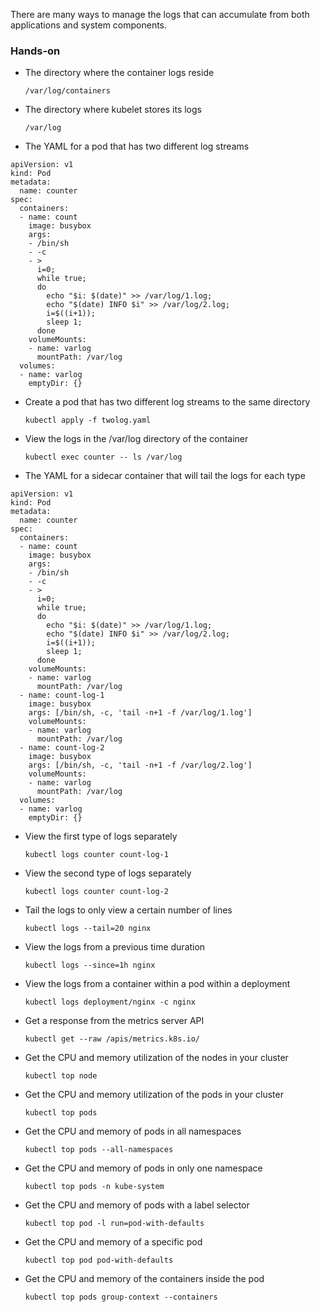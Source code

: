 There are many ways to manage the logs that can accumulate from both applications and system components.  

### Hands-on

* The directory where the container logs reside

  `/var/log/containers`

* The directory where kubelet stores its logs

  `/var/log`

* The YAML for a pod that has two different log streams

```
apiVersion: v1
kind: Pod
metadata:
  name: counter
spec:
  containers:
  - name: count
    image: busybox
    args:
    - /bin/sh
    - -c
    - >
      i=0;
      while true;
      do
        echo "$i: $(date)" >> /var/log/1.log;
        echo "$(date) INFO $i" >> /var/log/2.log;
        i=$((i+1));
        sleep 1;
      done
    volumeMounts:
    - name: varlog
      mountPath: /var/log
  volumes:
  - name: varlog
    emptyDir: {}
```

* Create a pod that has two different log streams to the same directory

  `kubectl apply -f twolog.yaml`

* View the logs in the /var/log directory of the container

  `kubectl exec counter -- ls /var/log`

* The YAML for a sidecar container that will tail the logs for each type

```
apiVersion: v1
kind: Pod
metadata:
  name: counter
spec:
  containers:
  - name: count
    image: busybox
    args:
    - /bin/sh
    - -c
    - >
      i=0;
      while true;
      do
        echo "$i: $(date)" >> /var/log/1.log;
        echo "$(date) INFO $i" >> /var/log/2.log;
        i=$((i+1));
        sleep 1;
      done
    volumeMounts:
    - name: varlog
      mountPath: /var/log
  - name: count-log-1
    image: busybox
    args: [/bin/sh, -c, 'tail -n+1 -f /var/log/1.log']
    volumeMounts:
    - name: varlog
      mountPath: /var/log
  - name: count-log-2
    image: busybox
    args: [/bin/sh, -c, 'tail -n+1 -f /var/log/2.log']
    volumeMounts:
    - name: varlog
      mountPath: /var/log
  volumes:
  - name: varlog
    emptyDir: {}
```

* View the first type of logs separately

  `kubectl logs counter count-log-1`

* View the second type of logs separately

  `kubectl logs counter count-log-2`
* Tail the logs to only view a certain number of lines

    `kubectl logs --tail=20 nginx`

* View the logs from a previous time duration

    `kubectl logs --since=1h nginx`

* View the logs from a container within a pod within a deployment

    `kubectl logs deployment/nginx -c nginx`

* Get a response from the metrics server API

    `kubectl get --raw /apis/metrics.k8s.io/`

* Get the CPU and memory utilization of the nodes in your cluster

    `kubectl top node`

* Get the CPU and memory utilization of the pods in your cluster

    `kubectl top pods`

* Get the CPU and memory of pods in all namespaces

    `kubectl top pods --all-namespaces`

* Get the CPU and memory of pods in only one namespace

    `kubectl top pods -n kube-system`

* Get the CPU and memory of pods with a label selector

    `kubectl top pod -l run=pod-with-defaults`

* Get the CPU and memory of a specific pod

    `kubectl top pod pod-with-defaults`

* Get the CPU and memory of the containers inside the pod

    `kubectl top pods group-context --containers` 
